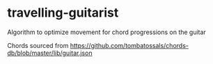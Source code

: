 # travelling-guitarist
Algorithm to optimize movement for chord progressions on the guitar

Chords sourced from https://github.com/tombatossals/chords-db/blob/master/lib/guitar.json